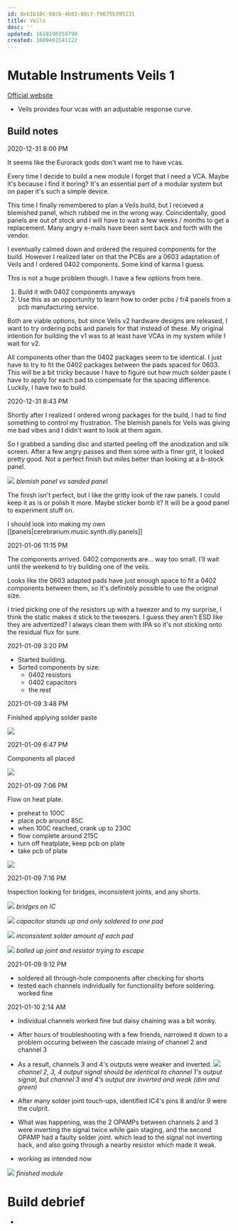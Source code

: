 ```yaml
---
id: 8eb1b18c-88cb-4b02-88cf-f0675b395131
title: Veils
desc: ''
updated: 1610290359799
created: 1609401541122
---
```

# Mutable Instruments Veils 1

[Official website](https://mutable-instruments.net/modules/veils1/)

- Veils provides four vcas with an adjustable response curve.

## Build notes

2020-12-31 8:00 PM

It seems like the Eurorack gods don't want me to have vcas.

Every time I decide to build a new module I forget that I need a VCA. Maybe it's because I find it boring? It's an essential part of a modular system but on paper it's such a simple device.

This time I finally remembered to plan a Veils build, but I recieved a blemished panel, which rubbed me in the wrong way. Coincidentally, good panels are out of stock and I will have to wait a few weeks / months to get a replacement. Many angry e-mails have been sent back and forth with the vendor.

I eventually calmed down and ordered the required components for the build. However I realized later on that the PCBs are a 0603 adaptation of Veils and I ordered 0402 components. Some kind of karma I guess.

This is not a huge problem though. I have a few options from here.

1. Build it with 0402 components anyways
2. Use this as an opportunity to learn how to order pcbs / fr4 panels from a pcb manufacturing service.

Both are viable options, but since Veils v2 hardware designs are released, I want to try ordering pcbs and panels for that instead of these. My original intention for building the v1 was to at least have VCAs in my system while I wait for v2.

All components other than the 0402 packages seem to be identical. I just have to try to fit the 0402 packages between the pads spaced for 0603. This will be a bit tricky because I have to figure out how much solder paste I have to apply for each pad to compensate for the spacing difference. Luckily, I have two to build.

2020-12-31 8:43 PM

Shortly after I realized I ordered wrong packages for the build, I had to find something to control my frustration. The blemish panels for Veils was giving me bad vibes and I didn't want to look at them again. 

So I grabbed a sanding disc and started peeling off the anodization and silk screen. After a few angry passes and then some with a finer grit, it looked pretty good. Not a perfect finish but miles better than looking at a b-stock panel.

![](/assets/images/2020-12-31-21-30-50.png)
_blemish panel vs sanded panel_

The finish isn't perfect, but I like the gritty look of the raw panels. I could keep it as is or polish it more. Maybe sticker bomb it? It will be a good panel to experiment stuff on.

I should look into making my own [[panels|cerebrarium.music.synth.diy.panels]]

2021-01-06 11:15 PM

The components arrived. 0402 components are... way too small.
I'll wait until the weekend to try building one of the veils.

Looks like the 0603 adapted pads have just enough space to fit a 0402 components between them, so it's definitely possible to use the original size.

I tried picking one of the resistors up with a tweezer and to my surprise, I think the static makes it stick to the tweezers. I guess they aren't ESD like they are advertized?
I always clean them with IPA so it's not sticking onto the residual flux for sure.

2021-01-09 3:20 PM

- Started building.
- Sorted components by size.
    - 0402 resistors
    - 0402 capacitors
    - the rest

2021-01-09 3:48 PM

Finished applying solder paste

![](/assets/images/2021-01-09-15-49-23.png)

2021-01-09 6:47 PM

Components all placed

![](/assets/images/2021-01-09-18-47-54.png)

2021-01-09 7:06 PM

Flow on heat plate.

- preheat to 100C
- place pcb around 85C
- when 100C reached, crank up to 230C
- flow complete around 215C
- turn off heatplate, keep pcb on plate
- take pcb of plate

![](/assets/images/2021-01-09-19-07-27.png)

2021-01-09 7:16 PM

Inspection
looking for bridges, inconsistent joints, and any shorts.

![](/assets/images/2021-01-09-19-17-09.png)
*bridges on IC*

![](/assets/images/2021-01-09-19-18-35.png)
*capacitor stands up and only soldered to one pad*

![](/assets/images/2021-01-09-19-20-20.png)
*inconsistent solder amount of each pad*

![](/assets/images/2021-01-09-19-21-38.png)
*balled up joint and resistor trying to escape*

2021-01-09 9:12 PM

- soldered all through-hole components after checking for shorts
- tested each channels individually for functionality before soldering. worked fine

2021-01-10 2:14 AM

- Individual channels worked fine but daisy chaining was a bit wonky.
- After hours of troubleshooting with a few friends, narrowed it down to a problem occuring between the cascade mixing of channel 2 and channel 3
- As a result, channels 3 and 4's outputs were weaker and inverted.
![](/assets/images/2021-01-10-02-18-51.png)
*channel 2, 3, 4 output signal should be identical to channel 1's output signal, but channel 3 and 4's output are inverted and weak (dim and green)*

- After many solder joint touch-ups, identified IC4's pins 8 and/or 9 were the culprit.
- What was happening, was the 2 OPAMPs between channels 2 and 3 were inverting the signal twice while gain staging, and the second OPAMP had a faulty solder joint. which lead to the signal not inverting back, and also going through a nearby resistor which made it weak.

- working as intended now

![](/assets/images/2021-01-10-02-25-01.png)
*finished module*

# Build debrief
- 
